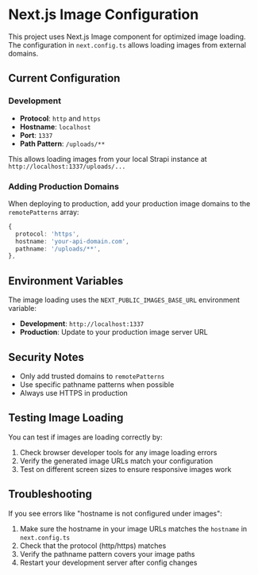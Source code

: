 # Next.js Image Configuration

This project uses Next.js Image component for optimized image loading. The configuration in `next.config.ts` allows loading images from external domains.

## Current Configuration

### Development

- **Protocol**: `http` and `https`
- **Hostname**: `localhost`
- **Port**: `1337`
- **Path Pattern**: `/uploads/**`

This allows loading images from your local Strapi instance at `http://localhost:1337/uploads/...`

### Adding Production Domains

When deploying to production, add your production image domains to the `remotePatterns` array:

```typescript
{
  protocol: 'https',
  hostname: 'your-api-domain.com',
  pathname: '/uploads/**',
},
```

## Environment Variables

The image loading uses the `NEXT_PUBLIC_IMAGES_BASE_URL` environment variable:

- **Development**: `http://localhost:1337`
- **Production**: Update to your production image server URL

## Security Notes

- Only add trusted domains to `remotePatterns`
- Use specific pathname patterns when possible
- Always use HTTPS in production

## Testing Image Loading

You can test if images are loading correctly by:

1. Check browser developer tools for any image loading errors
2. Verify the generated image URLs match your configuration
3. Test on different screen sizes to ensure responsive images work

## Troubleshooting

If you see errors like "hostname is not configured under images":

1. Make sure the hostname in your image URLs matches the `hostname` in `next.config.ts`
2. Check that the protocol (http/https) matches
3. Verify the pathname pattern covers your image paths
4. Restart your development server after config changes
